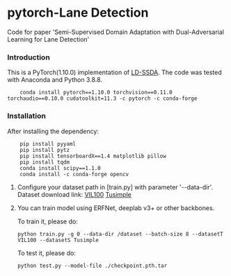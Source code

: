 # pytorch-Lane Detection

Code for paper 'Semi-Supervised Domain Adaptation with Dual-Adversarial Learning for Lane Detection'

### Introduction
This is a PyTorch(1.10.0) implementation of [LD-SSDA](https://github.com/shenhuqiji/LD-SSDA). 
The code was tested with Anaconda and Python 3.8.8.
```Shell
    conda install pytorch==1.10.0 torchvision==0.11.0 torchaudio==0.10.0 cudatoolkit=11.3 -c pytorch -c conda-forge
```

### Installation

After installing the dependency:    
``` Shell
    pip install pyyaml
    pip install pytz
    pip install tensorboardX==1.4 matplotlib pillow 
    pip install tqdm
    conda install scipy==1.1.0
    conda install -c conda-forge opencv
```


1. Configure your dataset path in [train.py] with parameter '--data-dir'.
    Dataset download link: 
        [VIL100](https://drive.google.com/drive/folders/178_SSeQ4M1hI3BrTonhiTrpOWTEAenLE)
        [Tusimple](https://github.com/TuSimple/tusimple-benchmark/)
        

2. You can train model using ERFNet, deeplab v3+ or other backbones.

    To train it, please do:
    ```Shell
    python train.py -g 0 --data-dir /dataset --batch-size 8 --datasetT VIL100 --datasetS Tusimple
    ```
    To test it, please do:
    ```Shell
    python test.py --model-file ./checkpoint.pth.tar
    ```


